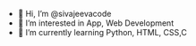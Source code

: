 - 👋 Hi, I’m @sivajeevacode
- 👀 I’m interested in App, Web Development
- 🌱 I’m currently learning Python, HTML, CSS,C


<!---
sivajeevacode/sivajeevacode is a ✨ special ✨ repository because its `README.md` (this file) appears on your GitHub profile.
You can click the Preview link to take a look at your changes.
--->
 
